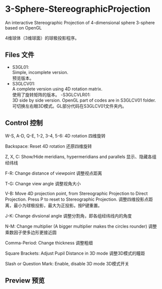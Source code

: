 # 3-Sphere-StereographicProjection
An interactive Stereographic Projection of 4-dimensional sphere 3-sphere based on OpenGL

4维球体（3维球面）的球极投影程序。

## Files 文件
- S3GL01:<br>
Simple, incomplete version.<br>
预览版本。
- S3GLCV01:<br>
A complete version using 4D rotation matrix.<br>
使用了旋转矩阵的版本。
-S3GLCVLR01:<br>
3D side by side version. OpenGL part of codes are in S3GLCV01 folder.<br>
可切换左右眼3D模式。GL部分代码在S3GLCV01文件夹内。

## Control 控制

W-S, A-D, Q-E, 1-2, 3-4, 5-6: 4D rotation 四维旋转

Backspace: Reset 4D rotation 还原四维旋转

Z, X, C: Show/Hide meridians, hypermeridians and parallels 显示、隐藏各组经纬线

F-R: Change distance of viewpoint 调整视点距离

T-G: Change view angle 调整视角大小

V-B: Move 4D projection point, from Stereographic Projection to Direct Projection. Press P to reset to Stereographic Projection. 调整四维投影点距离，最小为球极投影，最大为正投影。按P键重置。

J-K: Change divsional angle 调整分割角，即各组经纬线内的角度

N-M: Change multiplier (A bigger multiplier makes the circles rounder) 调整乘数因子使多边形更接近圆

Comma-Period: Change thickness 调整粗细

Square Brackets: Adjust Pupil Distance in 3D mode 调整3D模式的瞳距

Slash or Question Mark: Enable, disable 3D mode 3D模式开关

## Preview 预览
